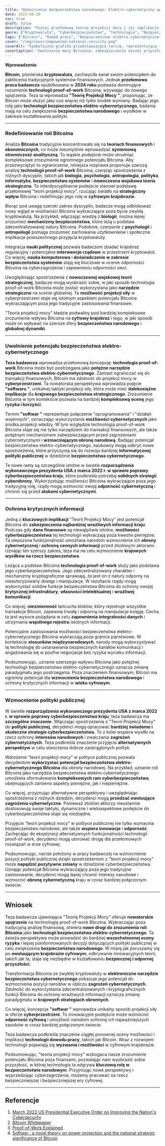 ```yaml
---
title: "Wzmocnienie bezpieczeństwa narodowego: Elektro-cybernetyczny wpływ Bitcoina"
date: 2023-08-30
toc: true
draft: false
description: "Poznaj przełomową teorię projekcji mocy i jej implikacje dla bezpieczeństwa narodowego, ponieważ Bitcoin przekształca się w potężną technologię bezpieczeństwa elektro-cybernetycznego."
genre: ["Kryptowaluta", "Cyberbezpieczeństwo", "Technologia", "Bezpieczeństwo narodowe", "Badania", "Finansowy", "Innowacja", "Waluta cyfrowa", "Kształtowanie polityki", "Blockchain"]
tags: ["Bitcoin", "Dowód pracy", "Bezpieczeństwo elektro-cybernetyczne", "Teoria projekcji mocy", "Krajowy wpływ strategiczny", "Technologia finansowa", "Badania nad kryptowalutami", "Rola Bitcoina", "Strategie cyberbezpieczeństwa", "Rozporządzenie wykonawcze prezydenta USA", "Waluta cyfrowa", "Biała księga Bitcoin", "Ocena ryzyka", "Potencjał Bitcoina", "System monetarny", "Oprogramowanie", "Cyberprzestrzeń", "Podejście interdyscyplinarne", "Bezpieczeństwo informacji", "Polityka publiczna", "Zabezpieczanie krytycznych informacji", "Innowacje cyfrowe", "Odporna przyszłość", "Kryptowaluty", "Bezpieczeństwo Bitcoin", "Giełda finansowa", "Implikacje Bitcoina", "Bitcoin w XXI wieku", "Nagrody Bitcoina"]
cover: "/img/cover/empowered-national-security.png"
coverAlt: "Symboliczna grafika przedstawiająca tarczę, reprezentującą transformację Bitcoina w potężną technologię bezpieczeństwa elektro-cybernetycznego."
coverCaption: "Uwolnienie mocy Bitcoina: zabezpieczenie naszej przyszłości"
---
```


**Wprowadzenie**

**Bitcoin**, pionierska **kryptowaluta**, zachwyciła świat swoim potencjałem do zakłócenia tradycyjnych systemów finansowych. Jednak **przełomowa praca badawcza** opublikowana w **2024 roku** podważa dominujące rozumienie **technologii proof-of-work** Bitcoina, wzywając do nowego spojrzenia. Teza ta wprowadza **"Teorię Projekcji Mocy "**, proponując, że Bitcoin może służyć jako coś więcej niż tylko środek wymiany. Badając jego rolę jako **technologii bezpieczeństwa elektro-cybernetycznego**, badania mają na celu zwiększenie **bezpieczeństwa narodowego** i wysiłków w zakresie kształtowania polityki.

______

### **Redefiniowanie roli Bitcoina**

Analiza **Bitcoina** tradycyjnie koncentrowała się na **teoriach finansowych** i **ekonomicznych**, co może nieumyślnie wprowadzać **systemową stronniczość analityczną**. To wąskie podejście może utrudniać kompleksowe zrozumienie ogromnego potencjału Bitcoina. Aby przezwyciężyć to ograniczenie, niniejsza rozprawa proponuje szerszą analizę **technologii proof-of-work** Bitcoina, czerpiąc spostrzeżenia z różnych dyscyplin, takich jak **biologia**, **psychologia**, **antropologia**, **polityka**, **informatyka**, **bezpieczeństwo systemów** i **nowoczesna wojskowa teoria strategiczna**. To interdyscyplinarne podejście stanowi podstawę przełomowej "teorii projekcji mocy", rzucając światło na **strategiczny wpływ** Bitcoina i redefiniując jego rolę w **cyfrowym krajobrazie**.

Biorąc pod uwagę szeroki zakres dyscyplin, badacze mogą odblokować nowy wgląd w możliwości Bitcoina wykraczające poza bycie zwykłą kryptowalutą. Na przykład, włączając wiedzę z **biologii**, można lepiej zrozumieć **mechanizmy bezpieczeństwa**, które leżą u podstaw zdecentralizowanej natury Bitcoina. Podobnie, czerpanie z **psychologii** i **antropologii** pomaga zrozumieć zachowania użytkowników i społeczne implikacje powszechnego przyjęcia kryptowaluty.

Integracja **nauki politycznej** pozwala badaczom zbadać krajobraz regulacyjny i potencjalne **interwencje rządowe** w przestrzeni kryptowalut. Co więcej, **nauka komputerowa** i **doświadczenie w zakresie bezpieczeństwa systemów** stają się kluczowe w ocenie odporności Bitcoina na cyberzagrożenia i zapewnieniu odporności sieci.

Uwzględniając spostrzeżenia z **nowoczesnej wojskowej teorii strategicznej**, badacze mogą wyobrazić sobie, w jaki sposób technologia proof-of-work Bitcoina może zostać wykorzystana jako **narzędzie strategiczne** na scenie globalnej. Ta **możliwość projekcji siły** w cyberprzestrzeni staje się istotnym aspektem potencjału Bitcoina wykraczającym poza jego tradycyjne zastosowania finansowe.

"Teoria projekcji mocy" kładzie podwaliny pod bardziej kompleksowe zrozumienie wpływu Bitcoina na **cyfrowy krajobraz** i tego, w jaki sposób może on wpływać na szersze sfery **bezpieczeństwa narodowego** i **globalnej dynamiki**.

______

### **Uwolnienie potencjału bezpieczeństwa elektro-cybernetycznego**

**Teza badawcza** wprowadza przełomową koncepcję: **technologia proof-of-work** Bitcoina może być postrzegana jako **potężne narzędzie bezpieczeństwa elektro-cybernetycznego**. Zamiast ograniczać się do transakcji finansowych, Bitcoin ma zdolność do projekcji mocy w **cyberprzestrzeni**. Ta nowatorska perspektywa wprowadza pojęcie **"softwaru "**, unikalnej taktyki projekcji siły, która może mieć **dalekosiężne implikacje** dla **krajowego bezpieczeństwa strategicznego**. Zrozumienie Bitcoina w tym kontekście pozwala na bardziej **kompleksową ocenę** jego **ryzyka i korzyści**.

Termin **"softwar "** reprezentuje połączenie "oprogramowania" i "działań wojennych", oznaczając wykorzystanie **możliwości cybernetycznych** jako środka projekcji władzy. W tym względzie technologia proof-of-work Bitcoina staje się nie tylko narzędziem do transakcji finansowych, ale także potężnym mechanizmem zabezpieczającym przed zagrożeniami cybernetycznymi i **wzmacniającym obronę narodową**. Badając potencjał bezpieczeństwa elektro-cybernetycznego, naukowcy mogą odkryć nowe spostrzeżenia, które przyczynią się do rozwoju bardziej **informatycznej polityki publicznej** w dziedzinie **bezpieczeństwa cybernetycznego**.

Te nowe ramy są szczególnie istotne w świetle **rozporządzenia wykonawczego prezydenta USA z marca 2022 r. w sprawie poprawy cyberbezpieczeństwa kraju**, które podkreśla potrzebę **solidnych strategii cyberobrony**. Wykorzystując możliwości Bitcoina wykraczające poza jego tradycyjną rolę, rządy mogą wzmocnić swoją **odporność cybernetyczną** i chronić się przed **atakami cybernetycznymi**.

______

### **Ochrona krytycznych informacji**

Jedną z **kluczowych implikacji** "Teorii Projekcji Mocy" jest potencjał Bitcoina do **zabezpieczenia najbardziej wrażliwych informacji kraju**. Podczas gdy **dane finansowe** są niewątpliwie istotne, **możliwości cyberbezpieczeństwa** tej technologii wykraczają poza kwestie pieniężne. Ta ulepszona funkcjonalność umożliwia narodom wzmocnienie ich **obrony cybernetycznej** i **ochronę cennych informacji** przed złośliwymi aktorami. Uznając ten szerszy zakres, teza ma na celu wzmocnienie **krajowych wysiłków na rzecz bezpieczeństwa**.

Leżąca u podstaw Bitcoina **technologia proof-of-work** służy jako podstawa jego cyberbezpieczeństwa. Jego zdecentralizowany charakter i mechanizmy kryptograficzne sprawiają, że jest on z natury odporny na nieautoryzowany dostęp i manipulacje. W rezultacie rządy mogą wykorzystać solidne funkcje bezpieczeństwa Bitcoina do ochrony swojej **krytycznej infrastruktury**, **własności intelektualnej** i **wrażliwej komunikacji**.

Co więcej, **niezmienność** łańcucha bloków, który rejestruje wszystkie transakcje Bitcoin, zapewnia trwałą i odporną na manipulacje księgę. Cecha ta jest wysoce pożądana w celu **zapewnienia integralności danych** i utrzymania **wspólnego rejestru** istotnych informacji.

Potencjalne zastosowania możliwości bezpieczeństwa elektro-cybernetycznego Bitcoina wykraczają poza granice państwowe. W kontekście **stosunków międzynarodowych**, narody mogą wykorzystywać tę technologię do ustanawiania bezpiecznych kanałów komunikacji i angażowania się w poufne negocjacje bez ryzyka wycieku informacji.

Podsumowując, uznanie szerszego wpływu Bitcoina jako potężnej technologii bezpieczeństwa elektro-cybernetycznego oznacza zmianę paradygmatu jego postrzegania. Poza znaczeniem finansowym, Bitcoin ma ogromny potencjał dla **wzmocnienia bezpieczeństwa narodowego** i ochrony krytycznych informacji w **wieku cyfrowym**.

______

### **Wzmocnienie polityki publicznej**

W świetle **rozporządzenia wykonawczego prezydenta USA z marca 2022 r. w sprawie poprawy cyberbezpieczeństwa kraju**, teza badawcza ma **szczególne znaczenie**. Włączając spostrzeżenia z "Teorii Projekcji Mocy" do **polityki publicznej**, decydenci mogą opracować **bardziej świadome i skuteczne strategie cyberbezpieczeństwa**. To z kolei wspiera wysiłki na rzecz ochrony **interesów narodowych** i zwalczania **zagrożeń cybernetycznych**. Teza podkreśla znaczenie przyjęcia **alternatywnych perspektyw** w celu stworzenia dobrze zaokrąglonych polityk.

Wdrożenie "teorii projekcji mocy" w polityce publicznej pozwala decydentom **wykorzystać potencjał bezpieczeństwa elektro-cybernetycznego Bitcoina** dla obrony narodowej. Na przykład, uznanie roli Bitcoina jako narzędzia bezpieczeństwa elektro-cybernetycznego umożliwia sformułowanie **kompleksowych ram cyberbezpieczeństwa**, obejmujących zarówno aspekty pieniężne, jak i niepieniężne.

Co więcej, przyjmując alternatywne perspektywy i uwzględniając spostrzeżenia z różnych dziedzin, decydenci mogą **przedzać ewoluujące zagrożenia cybernetyczne**. Ponieważ złośliwi aktorzy nieustannie dostosowują swoje taktyki, dynamiczne i wieloaspektowe podejście do cyberbezpieczeństwa staje się niezbędne.

Przyjęcie "teorii projekcji mocy" w polityce publicznej nie tylko wzmacnia bezpieczeństwo narodowe, ale także **wspiera innowacje** i **odporność**. Zachęcając do eksploracji alternatywnych funkcjonalności technologii proof-of-work, decydenci mogą utorować drogę dla przełomowych rozwiązań w erze cyfrowej.

Podsumowując, nacisk położony w pracy badawczej na wzmocnienie pozycji polityki publicznej dzięki spostrzeżeniom z "teorii projekcji mocy" może **napędzić pozytywne zmiany** w dziedzinie cyberbezpieczeństwa. Uznając potencjał Bitcoina wykraczający poza jego tradycyjne zastosowanie, decydenci mogą lepiej chronić interesy narodowe i wzmocnić **obronę cybernetyczną** kraju w coraz bardziej połączonym świecie.


______

## **Wniosek**

Teza badawcza ujawniająca "Teorię Projekcji Mocy" oferuje **nowatorskie spojrzenie** na technologię proof-of-work Bitcoina. Wykraczając poza tradycyjną analizę finansową, otwiera **nowe drogi do zrozumienia roli Bitcoina** jako **technologii bezpieczeństwa elektro-cybernetycznego**. Ta świeża perspektywa może prowadzić do bardziej **wszechstronnej oceny ryzyka** i lepiej poinformowanych decyzji dotyczących polityki publicznej w celu zwiększenia **bezpieczeństwa narodowego**. W miarę jak poruszamy się po **ewoluującym krajobrazie cyfrowym**, odkrywanie innowacyjnych teorii, takich jak ta, staje się niezbędne w kształtowaniu **bezpiecznej i odpornej przyszłości**.

Transformacja Bitcoina ze zwykłej kryptowaluty w **elektroniczne narzędzie bezpieczeństwa cybernetycznego** pokazuje jego potencjał do wzmocnienia pozycji narodów w obliczu **zagrożeń cybernetycznych**. Zdolność do wykorzystania zdecentralizowanych i kryptograficznych funkcji Bitcoina do ochrony wrażliwych informacji oznacza zmianę paradygmatu w **krajowych strategiach obronnych**.

Co więcej, koncepcja **"softwar "** wprowadza unikalny sposób projekcji siły w sferze **cyberprzestrzeni**. To innowacyjne podejście może wzmocnić **odporność cyfrową** i umożliwić narodom ochronę ich najważniejszych zasobów w coraz bardziej połączonym świecie.

Teza badawcza podkreśla znaczenie ciągłej ponownej oceny możliwości i implikacji **technologii dowodu pracy**, takich jak Bitcoin. Wraz z rozwojem technologii pojawiają się **wyzwania i możliwości** w cyfrowym krajobrazie.

Podsumowując, "teoria projekcji mocy" wzbogaca nasze zrozumienie potencjału Bitcoina poza finansami, pozwalając nam wyobrazić sobie przyszłość, w której technologia ta odgrywa **kluczową rolę w bezpieczeństwie narodowym**. Przyjmując nowe perspektywy i wyprzedzając cyberzagrożenia, możemy pracować na rzecz bezpieczniejszej i bezpieczniejszej ery cyfrowej.

______

## **Referencje**

1. [March 2022 US Presidential Executive Order on Improving the Nation's Cybersecurity](https://www.whitehouse.gov/briefing-room/presidential-actions/2021/05/12/executive-order-on-improving-the-nations-cybersecurity/)
2. [Bitcoin Whitepaper](https://bitcoin.org/bitcoin.pdf)
3. [Proof-of-Work Explained](https://www.investopedia.com/terms/p/proof-work.asp)
4. [Softwar : a novel theory on power projection and the national strategic significance of Bitcoin](https://aul.primo.exlibrisgroup.com/discovery/delivery/01AUL_INST:AUL/1297573990006836)
